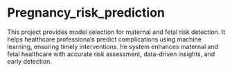 # Pregnancy_risk_prediction
This project provides model selection for maternal and fetal risk detection.  It helps healthcare professionals predict complications using machine learning, ensuring timely interventions. he system enhances maternal and fetal healthcare with accurate risk assessment, data-driven insights, and early detection.
